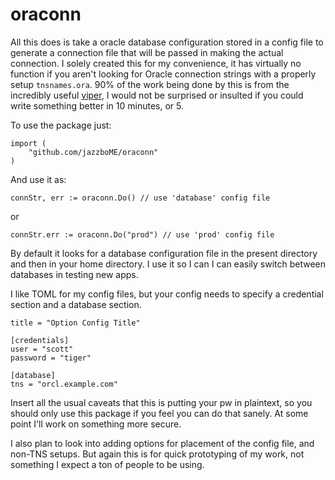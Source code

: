 # oraconn
All this does is take a oracle database configuration stored in a config file to generate a connection file that will be passed in making the actual connection. I solely created this for my convenience, it has virtually no function if you aren't looking for Oracle connection strings with a properly setup `tnsnames.ora`.  90% of the work being done by this is from the incredibly useful [viper](https://github.com/spf13/viper), I would not be surprised or insulted if you could write something better in 10 minutes, or 5.

To use the package just:
```
import (
    "github.com/jazzboME/oraconn"
)
```
And use it as:
```
connStr, err := oraconn.Do() // use 'database' config file
```
or
```
connStr.err := oraconn.Do("prod") // use 'prod' config file 
```

By default it looks for a database configuration file in the present directory and then in your home directory. I use it so I can I can easily switch between databases in testing new apps.

I like TOML for my config files, but your config needs to specify a credential section and a database section.
```
title = "Option Config Title"

[credentials]
user = "scott"
password = "tiger"

[database]
tns = "orcl.example.com"
```

Insert all the usual caveats that this is putting your pw in plaintext, so you should only use this package if you feel you can do that sanely.  At some point I'll work on something more secure.

I also plan to look into adding options for placement of the config file, and non-TNS setups.  But again this is for quick prototyping of my work, not something I expect a ton of people to be using.
